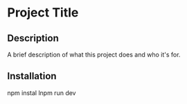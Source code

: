 # Project Title

## Description

A brief description of what this project does and who it's for.

## Installation

npm instal lnpm run dev
